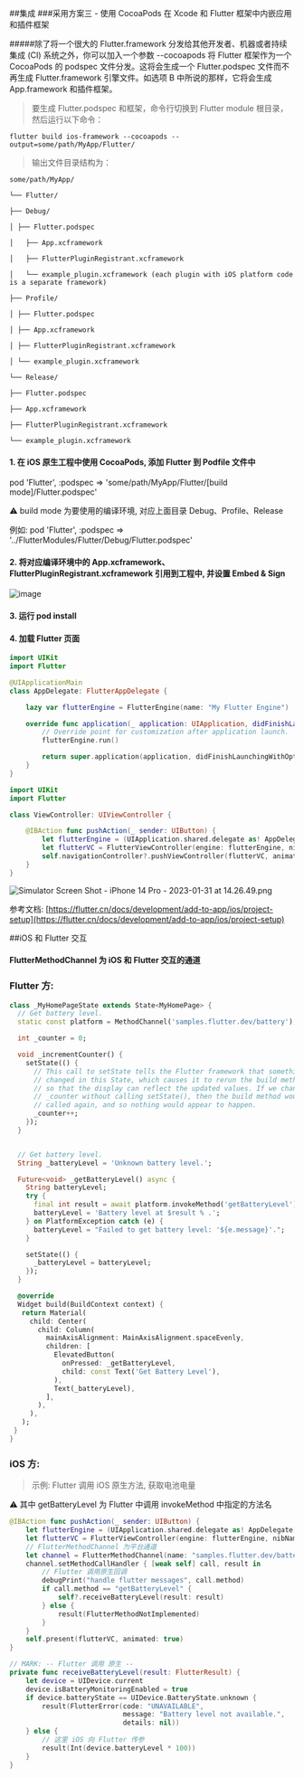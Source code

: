 ##集成
###采用方案三 - 使用 CocoaPods 在 Xcode 和 Flutter 框架中内嵌应用和插件框架

#####除了将一个很大的 Flutter.framework 分发给其他开发者、机器或者持续集成 (CI) 系统之外，你可以加入一个参数 --cocoapods 将 Flutter 框架作为一个 CocoaPods 的 podspec 文件分发。这将会生成一个 Flutter.podspec 文件而不再生成 Flutter.framework 引擎文件。如选项 B 中所说的那样，它将会生成 App.framework 和插件框架。

> 要生成 Flutter.podspec 和框架，命令行切换到 Flutter module 根目录，然后运行以下命令：

`flutter build ios-framework --cocoapods --output=some/path/MyApp/Flutter/`

> 输出文件目录结构为：

```
some/path/MyApp/

└── Flutter/

├── Debug/

│ ├── Flutter.podspec

│   ├── App.xcframework

│   ├── FlutterPluginRegistrant.xcframework

│   └── example_plugin.xcframework (each plugin with iOS platform code is a separate framework)

├── Profile/

│ ├── Flutter.podspec

│ ├── App.xcframework

│ ├── FlutterPluginRegistrant.xcframework

│ └── example_plugin.xcframework

└── Release/

├── Flutter.podspec

├── App.xcframework

├── FlutterPluginRegistrant.xcframework

└── example_plugin.xcframework
```
#### 1\. 在 iOS 原生工程中使用 CocoaPods, 添加 Flutter 到 Podfile 文件中

pod 'Flutter', :podspec => 'some/path/MyApp/Flutter/[build mode]/Flutter.podspec'

⚠️ build mode 为要使用的编译环境, 对应上面目录 Debug、Profile、Release

例如: pod 'Flutter', :podspec => '../FlutterModules/Flutter/Debug/Flutter.podspec'

#### 2\. 将对应编译环境中的 App.xcframework、FlutterPluginRegistrant.xcframework 引用到工程中, 并设置 Embed & Sign

![image](https://upload-images.jianshu.io/upload_images/1891529-dd33205ac8c97fd9.png?imageMogr2/auto-orient/strip%7CimageView2/2/w/1240)

#### 3\. 运行 pod install
#### 4\. 加载 Flutter 页面

```swift
import UIKit
import Flutter

@UIApplicationMain
class AppDelegate: FlutterAppDelegate {

    lazy var flutterEngine = FlutterEngine(name: "My Flutter Engine")

    override func application(_ application: UIApplication, didFinishLaunchingWithOptions launchOptions: [UIApplication.LaunchOptionsKey: Any]?) -> Bool {
        // Override point for customization after application launch.
        flutterEngine.run()

        return super.application(application, didFinishLaunchingWithOptions: launchOptions);
    }
}
```

```swift
import UIKit
import Flutter

class ViewController: UIViewController {

    @IBAction func pushAction(_ sender: UIButton) {
        let flutterEngine = (UIApplication.shared.delegate as! AppDelegate).flutterEngine
        let flutterVC = FlutterViewController(engine: flutterEngine, nibName: nil, bundle: nil)
        self.navigationController?.pushViewController(flutterVC, animated: true)
    }
}
```
![Simulator Screen Shot - iPhone 14 Pro - 2023-01-31 at 14.26.49.png](https://upload-images.jianshu.io/upload_images/1891529-4f9901ee3a7e88cc.png?imageMogr2/auto-orient/strip%7CimageView2/2/w/1240)


参考文档: [https://flutter.cn/docs/development/add-to-app/ios/project-setup](https://flutter.cn/docs/development/add-to-app/ios/project-setup)

##iOS 和 Flutter 交互
#### FlutterMethodChannel 为 iOS 和 Flutter 交互的通道
### Flutter 方:
```Dart
class _MyHomePageState extends State<MyHomePage> {
  // Get battery level.
  static const platform = MethodChannel('samples.flutter.dev/battery');

  int _counter = 0;

  void _incrementCounter() {
    setState(() {
      // This call to setState tells the Flutter framework that something has
      // changed in this State, which causes it to rerun the build method below
      // so that the display can reflect the updated values. If we changed
      // _counter without calling setState(), then the build method would not be
      // called again, and so nothing would appear to happen.
      _counter++;
    });
  }


  // Get battery level.
  String _batteryLevel = 'Unknown battery level.';

  Future<void> _getBatteryLevel() async {
    String batteryLevel;
    try {
      final int result = await platform.invokeMethod('getBatteryLevel');
      batteryLevel = 'Battery level at $result % .';
    } on PlatformException catch (e) {
      batteryLevel = "Failed to get battery level: '${e.message}'.";
    }

    setState(() {
      _batteryLevel = batteryLevel;
    });
  }

  @override
  Widget build(BuildContext context) {
   return Material(
     child: Center(
       child: Column(
         mainAxisAlignment: MainAxisAlignment.spaceEvenly,
         children: [
           ElevatedButton(
             onPressed: _getBatteryLevel,
             child: const Text('Get Battery Level'),
           ),
           Text(_batteryLevel),
         ],
       ),
     ),
   );
 }
}
```
### iOS 方:
> 示例: Flutter 调用 iOS 原生方法, 获取电池电量

⚠️ 其中 getBatteryLevel 为 Flutter 中调用 invokeMethod 中指定的方法名

```Swift
@IBAction func pushAction(_ sender: UIButton) {
    let flutterEngine = (UIApplication.shared.delegate as! AppDelegate).flutterEngine
    let flutterVC = FlutterViewController(engine: flutterEngine, nibName: nil, bundle: nil)
    // FlutterMethodChannel 为平台通道
    let channel = FlutterMethodChannel(name: "samples.flutter.dev/battery", binaryMessenger: flutterVC.binaryMessenger)
    channel.setMethodCallHandler { [weak self] call, result in
        // Flutter 调用原生回调
        debugPrint("handle flutter messages", call.method)
        if call.method == "getBatteryLevel" {
            self?.receiveBatteryLevel(result: result)
        } else {
            result(FlutterMethodNotImplemented)
        }
    }
    self.present(flutterVC, animated: true)
}

// MARK: -- Flutter 调用 原生 --
private func receiveBatteryLevel(result: FlutterResult) {
    let device = UIDevice.current
    device.isBatteryMonitoringEnabled = true
    if device.batteryState == UIDevice.BatteryState.unknown {
        result(FlutterError(code: "UNAVAILABLE",
                            message: "Battery level not available.",
                            details: nil))
    } else {
        // 这里 iOS 向 Flutter 传参
        result(Int(device.batteryLevel * 100))
    }
}
```
